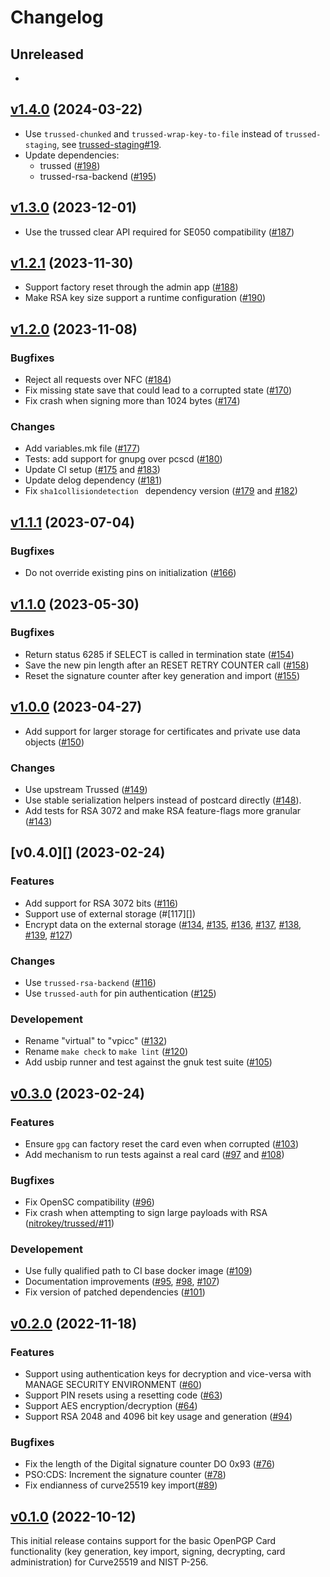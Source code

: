<!--
Copyright (C) 2022 Nitrokey GmbH
SPDX-License-Identifier: CC0-1.0
-->

# Changelog

## Unreleased

-

## [v1.4.0][] (2024-03-22)

[v1.4.0]: https://github.com/Nitrokey/opcard-rs/releases/tag/v1.4.0

- Use `trussed-chunked` and `trussed-wrap-key-to-file` instead of
  `trussed-staging`, see [trussed-staging#19][].
- Update dependencies:
  - trussed ([#198][])
  - trussed-rsa-backend ([#195][])

[#195]: https://github.com/Nitrokey/opcard-rs/pull/195
[#198]: https://github.com/Nitrokey/opcard-rs/pull/198
[trussed-staging#19]: https://github.com/trussed-dev/trussed-staging/pull/19

## [v1.3.0][] (2023-12-01)

- Use the trussed clear API required for SE050 compatibility ([#187][])

[#187]: https://github.com/Nitrokey/opcard-rs/pull/187

[v1.3.0]: https://github.com/Nitrokey/opcard-rs/releases/tag/v1.3.0

## [v1.2.1][] (2023-11-30)

- Support factory reset through the admin app ([#188][])
- Make RSA key size support a runtime configuration ([#190][])

[#188]: https://github.com/Nitrokey/opcard-rs/pull/188
[#190]: https://github.com/Nitrokey/opcard-rs/pull/190

[v1.2.1]: https://github.com/Nitrokey/opcard-rs/releases/tag/v1.2.1

## [v1.2.0][] (2023-11-08)

### Bugfixes

- Reject all requests over NFC ([#184][])
- Fix missing state save that could lead to a corrupted state ([#170][])
- Fix crash when signing more than 1024 bytes ([#174][])

### Changes

- Add variables.mk file ([#177][])
- Tests: add support for gnupg over pcscd ([#180][])
- Update CI setup ([#175][] and [#183][])
- Update delog dependency ([#181][])
- Fix `sha1collisiondetection ` dependency version ([#179][] and [#182][])

[#184]: https://github.com/Nitrokey/opcard-rs/issues/184
[#182]: https://github.com/Nitrokey/opcard-rs/issues/182
[#179]: https://github.com/Nitrokey/opcard-rs/issues/179
[#181]: https://github.com/Nitrokey/opcard-rs/issues/181
[#183]: https://github.com/Nitrokey/opcard-rs/issues/183
[#175]: https://github.com/Nitrokey/opcard-rs/issues/175
[#180]: https://github.com/Nitrokey/opcard-rs/issues/180
[#180]: https://github.com/Nitrokey/opcard-rs/issues/180
[#177]: https://github.com/Nitrokey/opcard-rs/issues/177
[#170]: https://github.com/Nitrokey/opcard-rs/issues/170
[#174]: https://github.com/Nitrokey/opcard-rs/issues/174

[v1.2.0]: https://github.com/Nitrokey/opcard-rs/releases/tag/v1.2.0

## [v1.1.1][] (2023-07-04)

### Bugfixes

- Do not override existing pins on initialization ([#166][])

[#166]: https://github.com/Nitrokey/opcard-rs/issues/166

[v1.1.1]: https://github.com/Nitrokey/opcard-rs/releases/tag/v1.1.1

## [v1.1.0][] (2023-05-30)

### Bugfixes

- Return status 6285 if SELECT is called in termination state ([#154][])
- Save the new pin length after an RESET RETRY COUNTER call ([#158][])
- Reset the signature counter after key generation and import ([#155][])

[#154]: https://github.com/Nitrokey/opcard-rs/issues/154
[#155]: https://github.com/Nitrokey/opcard-rs/issues/155
[#158]: https://github.com/Nitrokey/opcard-rs/issues/158

[v1.1.0]: https://github.com/Nitrokey/opcard-rs/releases/tag/v1.1.0

## [v1.0.0][] (2023-04-27)

- Add support for larger storage for certificates and private use data objects ([#150][])

### Changes

- Use upstream Trussed ([#149][])
- Use stable serialization helpers instead of postcard directly ([#148][]).
- Add tests for RSA 3072 and make RSA feature-flags more granular ([#143][])

[#143]: https://github.com/Nitrokey/opcard-rs/pull/143
[#148]: https://github.com/Nitrokey/opcard-rs/pull/148
[#149]: https://github.com/Nitrokey/opcard-rs/pull/149
[#150]: https://github.com/Nitrokey/opcard-rs/pull/150

[v1.0.0]: https://github.com/Nitrokey/opcard-rs/releases/tag/v1.0.0

## [v0.4.0][] (2023-02-24)

### Features

- Add support for RSA 3072 bits ([#116][])
- Support use of external storage (#[117][])
- Encrypt data on the external storage ([#134][], [#135][], [#136][], [#137][], [#138][], [#139][], [#127][])

### Changes

- Use `trussed-rsa-backend` ([#116][])
- Use `trussed-auth` for pin authentication ([#125][])

### Developement

- Rename "virtual" to "vpicc" ([#132][])
- Rename `make check` to `make lint` ([#120][])
- Add usbip runner and test against the gnuk test suite ([#105][])

[#132]: https://github.com/Nitrokey/opcard-rs/pull/132
[#125]: https://github.com/Nitrokey/opcard-rs/pull/125
[#120]: https://github.com/Nitrokey/opcard-rs/pull/120
[#117]: https://github.com/Nitrokey/opcard-rs/pull/117
[#116]: https://github.com/Nitrokey/opcard-rs/pull/116
[#105]: https://github.com/Nitrokey/opcard-rs/pull/105
[#134]: https://github.com/Nitrokey/opcard-rs/pull/134
[#135]: https://github.com/Nitrokey/opcard-rs/pull/135
[#136]: https://github.com/Nitrokey/opcard-rs/pull/136
[#137]: https://github.com/Nitrokey/opcard-rs/pull/137
[#138]: https://github.com/Nitrokey/opcard-rs/pull/138
[#139]: https://github.com/Nitrokey/opcard-rs/pull/139
[#127]: https://github.com/Nitrokey/opcard-rs/pull/127


## [v0.3.0][] (2023-02-24)

### Features

- Ensure `gpg` can factory reset the card even when corrupted ([#103][])
- Add mechanism to run tests against a real card ([#97][] and [#108][])

### Bugfixes

- Fix OpenSC compatibility ([#96][])
- Fix crash when attempting to sign large payloads with RSA ([nitrokey/trussed/#11][])

### Developement

- Use fully qualified path to CI base docker image ([#109][])
- Documentation improvements ([#95][], [#98][], [#107][])
- Fix version of patched dependencies ([#101][])

[#95]: https://github.com/Nitrokey/opcard-rs/pull/95
[#96]: https://github.com/Nitrokey/opcard-rs/pull/96
[#97]: https://github.com/Nitrokey/opcard-rs/pull/97
[#98]: https://github.com/Nitrokey/opcard-rs/pull/98
[#101]: https://github.com/Nitrokey/opcard-rs/pull/101
[#103]: https://github.com/Nitrokey/opcard-rs/pull/103
[#107]: https://github.com/Nitrokey/opcard-rs/pull/107
[#108]: https://github.com/Nitrokey/opcard-rs/pull/108
[#109]: https://github.com/Nitrokey/opcard-rs/pull/109
[nitrokey/trussed/#11]: https://github.com/Nitrokey/trussed/pull/11
[v0.3.0]: https://github.com/Nitrokey/opcard-rs/releases/tag/v0.3.0

## [v0.2.0][] (2022-11-18)

### Features

- Support using authentication keys for decryption and vice-versa with MANAGE SECURITY ENVIRONMENT ([#60][])
- Support PIN resets using a resetting code ([#63][])
- Support AES encryption/decryption ([#64][])
- Support RSA 2048 and 4096 bit key usage and generation ([#94][])

### Bugfixes

- Fix the length of the Digital signature counter DO 0x93 ([#76][])
- PSO:CDS: Increment the signature counter ([#78][])
- Fix endianness of curve25519 key import([#89][])

[#64]: https://github.com/Nitrokey/opcard-rs/pull/64
[#60]: https://github.com/Nitrokey/opcard-rs/pull/60
[#63]: https://github.com/Nitrokey/opcard-rs/pull/63
[#76]: https://github.com/Nitrokey/opcard-rs/pull/76
[#78]: https://github.com/Nitrokey/opcard-rs/pull/78
[#89]: https://github.com/Nitrokey/opcard-rs/pull/89
[#94]: https://github.com/Nitrokey/opcard-rs/pull/94

[v0.2.0]: https://github.com/Nitrokey/opcard-rs/compare/v0.1.0...v0.2.0

## [v0.1.0][] (2022-10-12)

This initial release contains support for the basic OpenPGP Card functionality
(key generation, key import, signing, decrypting, card administration) for
Curve25519 and NIST P-256.

[v0.1.0]: https://github.com/Nitrokey/opcard-rs/releases/tag/v0.1.0
